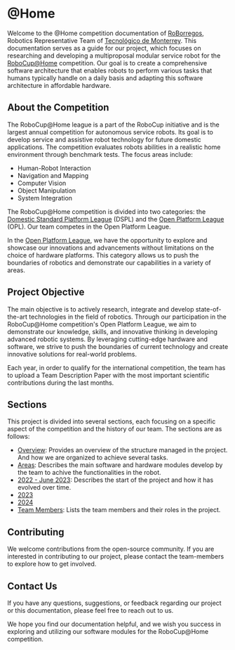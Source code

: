 # @Home

Welcome to the @Home competition documentation of [RoBorregos](https://roborregos.com), Robotics Representative Team of [Tecnológico de Monterrey](https://tec.mx). This documentation serves as a guide for our project, which focuses on researching and developing a multiproposal modular service robot for the [RoboCup@Home](https://athome.robocup.org/) competition. Our goal is to create a comprehensive software architecture that enables robots to perform various tasks that humans typically handle on a daily basis and adapting this software architecture in affordable hardware.

## About the Competition

The RoboCup@Home league is a part of the RoboCup initiative and is the largest annual competition for autonomous service robots. Its goal is to develop service and assistive robot technology for future domestic applications. The competition evaluates robots abilities in a realistic home environment through benchmark tests. 
The focus areas include: 

- Human-Robot Interaction
- Navigation and Mapping
- Computer Vision
- Object Manipulation
- System Integration
 
The RoboCup@Home competition is divided into two categories: the [Domestic Standard Platform League](https://www.robocup.org/leagues/34) (DSPL) and the [Open Platform League](https://www.robocup.org/leagues/14) (OPL). Our team competes in the Open Platform League.

In the [Open Platform League](https://www.robocup.org/leagues/14), we have the opportunity to explore and showcase our innovations and advancements without limitations on the choice of hardware platforms. This category allows us to push the boundaries of robotics and demonstrate our capabilities in a variety of areas.

## Project Objective

The main objective is to actively research, integrate and develop state-of-the-art technologies in the field of robotics. Through our participation in the RoboCup@Home competition's Open Platform League, we aim to demonstrate our knowledge, skills, and innovative thinking in developing advanced robotic systems. By leveraging cutting-edge hardware and software, we strive to push the boundaries of current technology and create innovative solutions for real-world problems.

Each year, in order to qualify for the international competition, the team has to upload a Team Description Paper with the most important scientific contributions during the last months.

## Sections

This project is divided into several sections, each focusing on a specific aspect of the competition and the history of our team. The sections are as follows:

 - [Overview](/Overview): Provides an overview of the structure managed in the project. And how we are organized to achieve several tasks.
 - [Areas](/Areas): Describes the main software and hardware modules develop by the team to achive the functionalities in the robot.
 - [2022 - June 2023](/2022%20-%20Jun%202023): Describes the start of the project and how it has evolved over time.
 - [2023](/2023)
 - [2024](/2024)
 - [Team Members](/Team): Lists the team members and their roles in the project. 

## Contributing

We welcome contributions from the open-source community. If you are interested in contributing to our project, please contact the team-members to explore how to get involved.

## Contact Us
    
If you have any questions, suggestions, or feedback regarding our project or this documentation, please feel free to reach out to us. 

We hope you find our documentation helpful, and we wish you success in exploring and utilizing our software modules for the RoboCup@Home competition.
